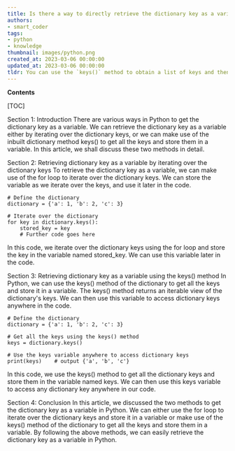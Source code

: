 ```yaml
---
title: Is there a way to directly retrieve the dictionary key as a variable in Python without having to search for it through its value?
authors:
- smart_coder
tags:
- python
- knowledge
thumbnail: images/python.png
created_at: 2023-03-06 00:00:00
updated_at: 2023-03-06 00:00:00
tldr: You can use the `keys()` method to obtain a list of keys and then access them by index or iteration.
---
```


**Contents**

[TOC]

Section 1: Introduction
There are various ways in Python to get the dictionary key as a variable. We can retrieve the dictionary key as a variable either by iterating over the dictionary keys, or we can make use of the inbuilt dictionary method keys() to get all the keys and store them in a variable. In this article, we shall discuss these two methods in detail.

Section 2: Retrieving dictionary key as a variable by iterating over the dictionary keys
To retrieve the dictionary key as a variable, we can make use of the for loop to iterate over the dictionary keys. We can store the variable as we iterate over the keys, and use it later in the code.

```
# Define the dictionary
dictionary = {'a': 1, 'b': 2, 'c': 3}

# Iterate over the dictionary
for key in dictionary.keys():
    stored_key = key
    # Further code goes here
```

In this code, we iterate over the dictionary keys using the for loop and store the key in the variable named stored_key. We can use this variable later in the code.

Section 3: Retrieving dictionary key as a variable using the keys() method
In Python, we can use the keys() method of the dictionary to get all the keys and store it in a variable. The keys() method returns an iterable view of the dictionary's keys. We can then use this variable to access dictionary keys anywhere in the code.

```
# Define the dictionary
dictionary = {'a': 1, 'b': 2, 'c': 3}

# Get all the keys using the keys() method
keys = dictionary.keys()

# Use the keys variable anywhere to access dictionary keys
print(keys)    # output {'a', 'b', 'c'}
```

In this code, we use the keys() method to get all the dictionary keys and store them in the variable named keys. We can then use this keys variable to access any dictionary key anywhere in our code.

Section 4: Conclusion
In this article, we discussed the two methods to get the dictionary key as a variable in Python. We can either use the for loop to iterate over the dictionary keys and store it in a variable or make use of the keys() method of the dictionary to get all the keys and store them in a variable. By following the above methods, we can easily retrieve the dictionary key as a variable in Python.
